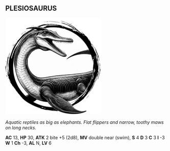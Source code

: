 ## PLESIOSAURUS

![](images/plesiosaurus.webp)

_Aquatic reptiles as big as elephants. Flat flippers and narrow, toothy maws on long necks._

**AC** 13, **HP** 30, **ATK** 2 bite +5 (2d8), **MV** double near (swim), **S** 4 **D** 3 **C** 3 **I** -3 **W** 1 **Ch** -3, **AL** N, **LV** 6

